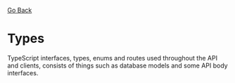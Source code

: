 [Go Back](../..)

# Types

TypeScript interfaces, types, enums and routes used throughout the API and clients, consists of things such as database models and some API body interfaces.
